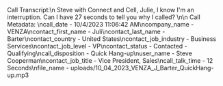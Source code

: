 Call Transcript:\n Steve with Connect and Cell, Julie, I know I'm an interruption. Can I have 27 seconds to tell you why I called? \n\n Call Metadata: \ncall_date - 10/4/2023 11:06:42 AM\ncompany_name - VENZA\ncontact_first_name - Juli\ncontact_last_name - Barter\ncontact_country - United States\ncontact_job_industry - Business Services\ncontact_job_level - VP\ncontact_status - Contacted - Qualifying\ncall_disposition - Quick Hang-up\nuser_name - Steve Cooperman\ncontact_job_title - Vice President, Sales\ncall_talk_time - 12 Seconds\nfile_name - uploads/10_04_2023_VENZA_J_Barter_QuickHang-up.mp3
